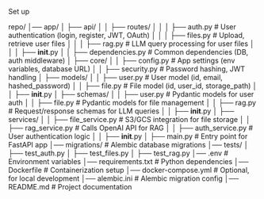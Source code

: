 Set up

repo/
│── app/
│   ├── api/
│   │   ├── routes/
│   │   │   ├── auth.py          # User authentication (login, register, JWT, OAuth)
│   │   │   ├── files.py         # Upload, retrieve user files
│   │   │   ├── rag.py           # LLM query processing for user files
│   │   │   ├── __init__.py
│   │   ├── dependencies.py      # Common dependencies (DB, auth middleware)
│   ├── core/
│   │   ├── config.py            # App settings (env variables, database URL)
│   │   ├── security.py          # Password hashing, JWT handling
│   ├── models/
│   │   ├── user.py              # User model (id, email, hashed_password)
│   │   ├── file.py              # File model (id, user_id, storage_path)
│   │   ├── __init__.py
│   ├── schemas/
│   │   ├── user.py              # Pydantic models for user auth
│   │   ├── file.py              # Pydantic models for file management
│   │   ├── rag.py               # Request/response schemas for LLM queries
│   │   ├── __init__.py
│   ├── services/
│   │   ├── file_service.py      # S3/GCS integration for file storage
│   │   ├── rag_service.py       # Calls OpenAI API for RAG
│   │   ├── auth_service.py      # User authentication logic
│   │   ├── __init__.py
│   ├── main.py                  # Entry point for FastAPI app
│── migrations/                   # Alembic database migrations
│── tests/
│   ├── test_auth.py
│   ├── test_files.py
│   ├── test_rag.py
│── .env                           # Environment variables
│── requirements.txt               # Python dependencies
│── Dockerfile                     # Containerization setup
│── docker-compose.yml              # Optional, for local development
│── alembic.ini                     # Alembic migration config
│── README.md                       # Project documentation
